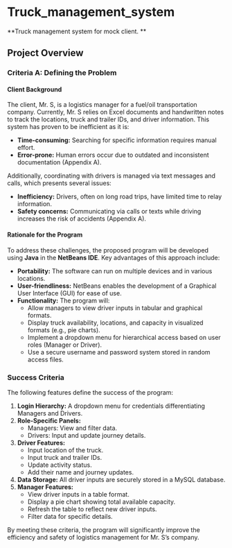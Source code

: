 # Truck_management_system
**Truck management system for mock client. **
## Project Overview

### Criteria A: Defining the Problem

#### Client Background
The client, Mr. S, is a logistics manager for a fuel/oil transportation company. Currently, Mr. S relies on Excel documents and handwritten notes to track the locations, truck and trailer IDs, and driver information. This system has proven to be inefficient as it is:
- **Time-consuming:** Searching for specific information requires manual effort.
- **Error-prone:** Human errors occur due to outdated and inconsistent documentation (Appendix A).

Additionally, coordinating with drivers is managed via text messages and calls, which presents several issues:
- **Inefficiency:** Drivers, often on long road trips, have limited time to relay information.
- **Safety concerns:** Communicating via calls or texts while driving increases the risk of accidents (Appendix A).

#### Rationale for the Program
To address these challenges, the proposed program will be developed using **Java** in the **NetBeans IDE**. Key advantages of this approach include:
- **Portability:** The software can run on multiple devices and in various locations.
- **User-friendliness:** NetBeans enables the development of a Graphical User Interface (GUI) for ease of use.
- **Functionality:** The program will:
  - Allow managers to view driver inputs in tabular and graphical formats.
  - Display truck availability, locations, and capacity in visualized formats (e.g., pie charts).
  - Implement a dropdown menu for hierarchical access based on user roles (Manager or Driver).
  - Use a secure username and password system stored in random access files.

### Success Criteria
The following features define the success of the program:
1. **Login Hierarchy:** A dropdown menu for credentials differentiating Managers and Drivers.
2. **Role-Specific Panels:** 
   - Managers: View and filter data.
   - Drivers: Input and update journey details.
3. **Driver Features:**
   - Input location of the truck.
   - Input truck and trailer IDs.
   - Update activity status.
   - Add their name and journey updates.
4. **Data Storage:** All driver inputs are securely stored in a MySQL database.
5. **Manager Features:**
   - View driver inputs in a table format.
   - Display a pie chart showing total available capacity.
   - Refresh the table to reflect new driver inputs.
   - Filter data for specific details.

By meeting these criteria, the program will significantly improve the efficiency and safety of logistics management for Mr. S’s company.

